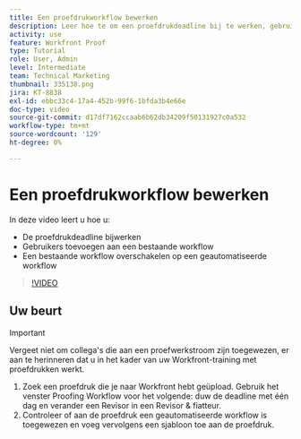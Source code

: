 ```yaml
---
title: Een proefdrukworkflow bewerken
description: Leer hoe te om een proefdrukdeadline bij te werken, gebruikers aan een bestaand werkschema toe te voegen, en een bestaand werkschema aan een geautomatiseerde werkschema in  [!DNL &#x200B; Workfront] te schakelen.
activity: use
feature: Workfront Proof
type: Tutorial
role: User, Admin
level: Intermediate
team: Technical Marketing
thumbnail: 335138.png
jira: KT-8838
exl-id: ebbc33c4-17a4-452b-99f6-1bfda3b4e66e
doc-type: video
source-git-commit: d17df7162ccaab6b62db34209f50131927c0a532
workflow-type: tm+mt
source-wordcount: '129'
ht-degree: 0%

---
```


# Een proefdrukworkflow bewerken

In deze video leert u hoe u:

* De proefdrukdeadline bijwerken
* Gebruikers toevoegen aan een bestaande workflow
* Een bestaande workflow overschakelen op een geautomatiseerde workflow

>[!VIDEO](https://video.tv.adobe.com/v/3445458/?quality=12&learn=on&enablevpops&captions=dut)

## Uw beurt

>[!IMPORTANT]
>
>Vergeet niet om collega&#39;s die aan een proefwerkstroom zijn toegewezen, er aan te herinneren dat u in het kader van uw Workfront-training met proefdrukken werkt.

1. Zoek een proefdruk die je naar Workfront hebt geüpload. Gebruik het venster Proofing Workflow voor het volgende: duw de deadline met één dag en verander een Revisor in een Revisor &amp; fiatteur.
1. Controleer of aan de proefdruk een geautomatiseerde workflow is toegewezen en voeg vervolgens een sjabloon toe aan de proefdruk.



<!--
## Learn more
* Add stages and users to an automated workflow on a proof
* Convert a basic workflow to an automated workflow on a proof
* Create or edit an automated workflow for an existing proof
* Edit proof stages and reviewers
-->
